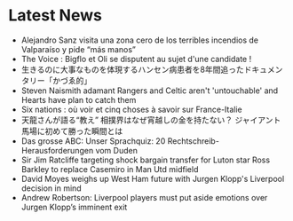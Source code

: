 # Latest News
-  Alejandro Sanz visita una zona cero de los terribles incendios de Valparaíso y pide “más manos”
-  The Voice : Bigflo et Oli se disputent au sujet d'une candidate !
-  生きるのに大事なものを体現するハンセン病患者を8年間追ったドキュメンタリー「かづゑ的」
-  Steven Naismith adamant Rangers and Celtic aren't 'untouchable' and Hearts have plan to catch them
-  Six nations : où voir et cinq choses à savoir sur France-Italie
-  天龍さんが語る“教え” 相撲界はなぜ宵越しの金を持たない？ ジャイアント馬場に初めて勝った瞬間とは
-  Das grosse ABC: Unser Sprachquiz: 20 Rechtschreib-Herausforderungen vom Duden
-  Sir Jim Ratcliffe targeting shock bargain transfer for Luton star Ross Barkley to replace Casemiro in Man Utd midfield
-  David Moyes weighs up West Ham future with Jurgen Klopp's Liverpool decision in mind
-  Andrew Robertson: Liverpool players must put aside emotions over Jurgen Klopp’s imminent exit
